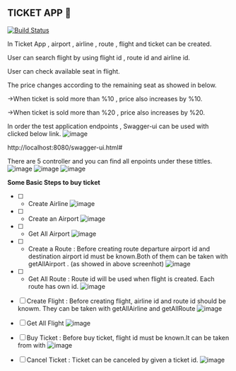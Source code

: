 ## TICKET APP :rocket:

[![Build Status](https://travis-ci.com/srcnkl/TicketApp.svg?branch=master)](https://travis-ci.com/srcnkl/TicketApp)

In Ticket App , airport , airline , route , flight and ticket can be created.

User can search flight by using flight id , route id and airline id. 

User can check available seat in flight.

The price changes according to the remaining seat as showed in below.

->When ticket is sold more than %10 , price also increases by %10. 

->When ticket is sold more than %20 , price also increases by %20.

In order the test application endpoints , Swagger-ui can be used with clicked below link.
![image](https://user-images.githubusercontent.com/32959131/78574218-59e37c00-7832-11ea-93fc-b05ee03e9ce6.png)

http://localhost:8080/swagger-ui.html#

There are 5 controller and you can find all enpoints under these tittles. 
![image](https://user-images.githubusercontent.com/32959131/78561400-4d562800-7820-11ea-8c40-55177821860d.png)
![image](https://user-images.githubusercontent.com/32959131/78551504-838aac00-780e-11ea-8dfe-de61479468fc.png)
![image](https://user-images.githubusercontent.com/32959131/78561219-02d4ab80-7820-11ea-9dd5-63f2ed646b44.png)

**Some Basic Steps to buy ticket**

- [ ] - Create Airline
![image](https://user-images.githubusercontent.com/32959131/78569123-cb6bfc00-782b-11ea-8eca-a14ffc461150.png)

- [ ] - Create an Airport
![image](https://user-images.githubusercontent.com/32959131/78562447-079a5f00-7822-11ea-8da5-5a01fbb0a831.png)

- [ ] - Get All Airport
![image](https://user-images.githubusercontent.com/32959131/78562736-82637a00-7822-11ea-82a1-b73d099e6097.png)

- [ ] - Create a Route : Before creating route departure airport id and destination airport id must be known.Both of them can be taken with getAllAirport . (as showed in above screenhot)
![image](https://user-images.githubusercontent.com/32959131/78563049-061d6680-7823-11ea-8a5a-cd1ca46a1ac1.png)

- [ ] - Get All Route : Route id will be used when flight is created. Each route has own id. 
![image](https://user-images.githubusercontent.com/32959131/78565480-a923af80-7826-11ea-9472-464e16cbc5c5.png)

- [ ] Create Flight : Before creating flight, airline id and route id should be knowm. They can be taken with getAllAirline and getAllRoute 
![image](https://user-images.githubusercontent.com/32959131/78567933-11c05b80-782a-11ea-84ac-ad1e2b75622b.png)

- [ ] Get All Flight
![image](https://user-images.githubusercontent.com/32959131/78567065-c9ed0480-7828-11ea-9d25-8166a8553097.png)

- [ ] Buy Ticket : Before buy ticket, flight id must be known.It can be taken from with
![image](https://user-images.githubusercontent.com/32959131/78568640-120d2680-782b-11ea-88f8-9c1e1c1abcbf.png)

- [ ] Cancel Ticket : Ticket can be canceled by given a ticket id.
![image](https://user-images.githubusercontent.com/32959131/78568741-3832c680-782b-11ea-8745-cdf3398b636e.png)

